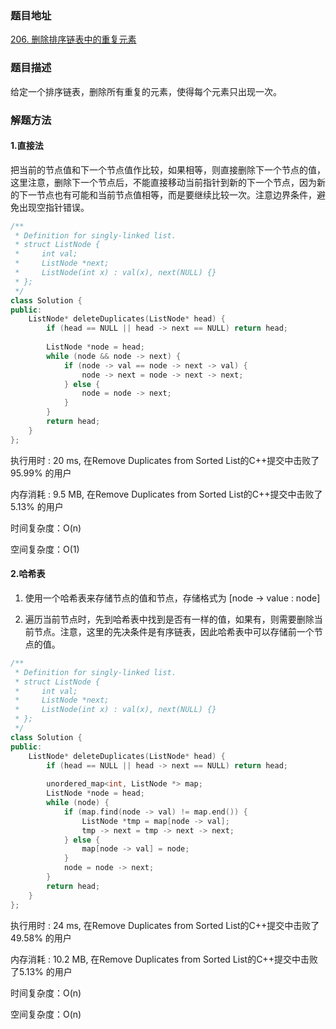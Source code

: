 ### 题目地址

[206. 删除排序链表中的重复元素](https://leetcode-cn.com/problems/remove-duplicates-from-sorted-list/submissions/)

### 题目描述
给定一个排序链表，删除所有重复的元素，使得每个元素只出现一次。

### 解题方法
#### 1.直接法
把当前的节点值和下一个节点值作比较，如果相等，则直接删除下一个节点的值，这里注意，删除下一个节点后，不能直接移动当前指针到新的下一个节点，因为新的下一节点也有可能和当前节点值相等，而是要继续比较一次。注意边界条件，避免出现空指针错误。

```C++
/**
 * Definition for singly-linked list.
 * struct ListNode {
 *     int val;
 *     ListNode *next;
 *     ListNode(int x) : val(x), next(NULL) {}
 * };
 */
class Solution {
public:
    ListNode* deleteDuplicates(ListNode* head) {
        if (head == NULL || head -> next == NULL) return head;
        
        ListNode *node = head;
        while (node && node -> next) {
            if (node -> val == node -> next -> val) {
                node -> next = node -> next -> next;
            } else {
                node = node -> next;
            }
        }
        return head;
    }
};
```

执行用时 : 20 ms, 在Remove Duplicates from Sorted List的C++提交中击败了95.99% 的用户

内存消耗 : 9.5 MB, 在Remove Duplicates from Sorted List的C++提交中击败了5.13% 的用户

时间复杂度：O(n)

空间复杂度：O(1)

#### 2.哈希表
1. 使用一个哈希表来存储节点的值和节点，存储格式为 [node -> value : node]

2. 遍历当前节点时，先到哈希表中找到是否有一样的值，如果有，则需要删除当前节点。注意，这里的先决条件是有序链表，因此哈希表中可以存储前一个节点的值。

```C++
/**
 * Definition for singly-linked list.
 * struct ListNode {
 *     int val;
 *     ListNode *next;
 *     ListNode(int x) : val(x), next(NULL) {}
 * };
 */
class Solution {
public:
    ListNode* deleteDuplicates(ListNode* head) {
        if (head == NULL || head -> next == NULL) return head;
        
        unordered_map<int, ListNode *> map;
        ListNode *node = head;
        while (node) {
            if (map.find(node -> val) != map.end()) {
                ListNode *tmp = map[node -> val];
                tmp -> next = tmp -> next -> next;
            } else {
                map[node -> val] = node;
            }
            node = node -> next;
        }
        return head;
    }
};
```

执行用时 : 24 ms, 在Remove Duplicates from Sorted List的C++提交中击败了49.58% 的用户

内存消耗 : 10.2 MB, 在Remove Duplicates from Sorted List的C++提交中击败了5.13% 的用户

时间复杂度：O(n)

空间复杂度：O(n)